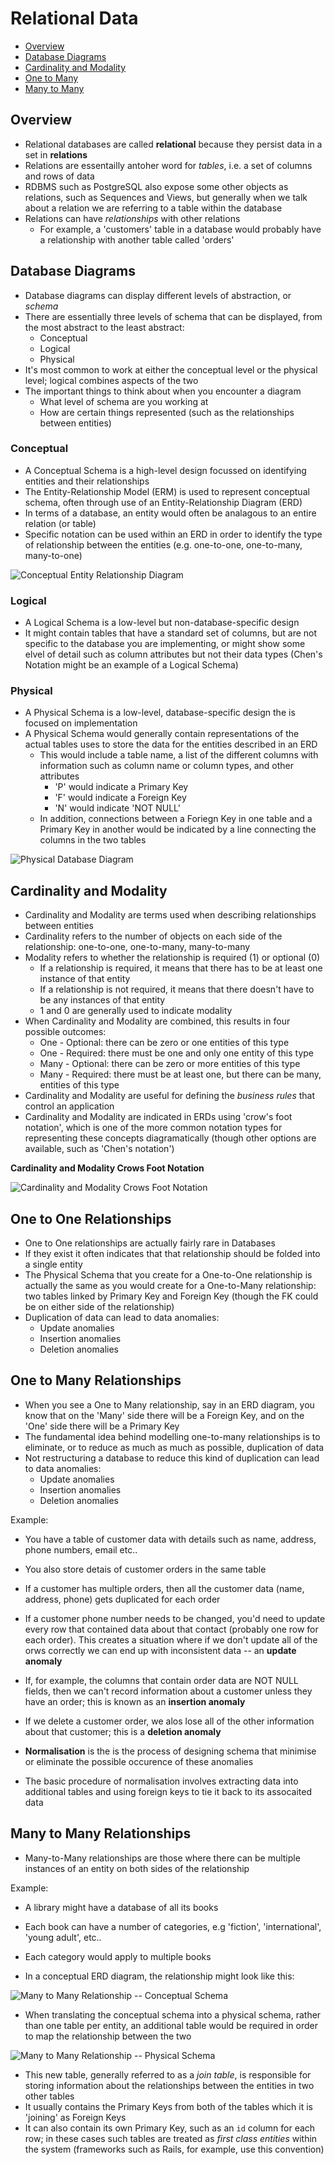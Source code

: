 # Relational Data

  * [Overview](#Overview)
  * [Database Diagrams](#Diagrams)
  * [Cardinality and Modality](#Cardinality-Modality)
  * [One to Many](#1-M)
  * [Many to Many](#M-M)

<a name="Overview"></a>
## Overview

  * Relational databases are called **relational** because they persist data in a set in **relations**
  * Relations are essentailly antoher word for *tables*, i.e. a set of columns and rows of data
  * RDBMS such as PostgreSQL also expose some other objects as relations, such as Sequences and Views, but generally when we talk about a relation we are referring to a table within the database
  * Relations can have *relationships* with other relations
    * For example, a 'customers' table in a database would probably have a relationship with another table called 'orders'

<a name="Diagrams"></a>
## Database Diagrams

  * Database diagrams can display different levels of abstraction, or *schema*
  * There are essentially three levels of schema that can be displayed, from the most abstract to the least abstract:
    * Conceptual
    * Logical
    * Physical
  * It's most common to work at either the conceptual level or the physical level; logical combines aspects of the two
  * The important things to think about when you encounter a diagram
    * What level of schema are you working at
    * How are certain things represented (such as the relationships between entities)

### Conceptual

  * A Conceptual Schema is a high-level design focussed on identifying entities and their relationships
  * The Entity-Relationship Model (ERM) is used to represent conceptual schema, often through use of an Entity-Relationship Diagram (ERD)
  * In terms of a database, an entity would often be analagous to an entire relation (or table)
  * Specific notation can be used within an ERD in order to identify the type of relationship between the entities (e.g. one-to-one, one-to-many, many-to-one)

![Conceptual Entity Relationship Diagram](images/conceptual-erd.png "Conceptual Entity Relationship Diagram")

### Logical

  * A Logical Schema is a low-level but non-database-specific design
  * It might contain tables that have a standard set of columns, but are not specific to the database you are implementing, or might show some elvel of detail such as column attributes but not their data types (Chen's Notation might be an example of a Logical Schema)

### Physical

  * A Physical Schema is a low-level, database-specific design the is focused on implementation
  * A Physical Schema would generally contain representations of the actual tables uses to store the data for the entities described in an ERD
    * This would include a table name, a list of the different columns with information such as column name or column types, and other attributes
      * 'P' would indicate a Primary Key
      * 'F' would indicate a Foreign Key
      * 'N' would indicate 'NOT NULL'
    * In addition, connections between a Foriegn Key in one table and a Primary Key in another would be indicated by a line connecting the columns in the two tables

![Physical Database Diagram](images/physical-erd.png "Physical Database Diagram")

<a name="Cardinality-Modality"></a>
## Cardinality and Modality

  * Cardinality and Modality are terms used when describing relationships between entities
  * Cardinality refers to the number of objects on each side of the relationship: one-to-one, one-to-many, many-to-many
  * Modality refers to whether the relationship is required (1) or optional (0)
    * If a relationship is required, it means that there has to be at least one instance of that entity
    * If a relationship is not required, it means that there doesn't have to be any instances of that entity
    * 1 and 0 are generally used to indicate modality
  * When Cardinality and Modality are combined, this results in four possible outcomes:
    * One - Optional: there can be zero or one entities of this type
    * One - Required: there must be one and only one entity of this type
    * Many - Optional: there can be zero or more entities of this type
    * Many - Required: there must be at least one, but there can be many, entities of this type
  * Cardinality and Modality are useful for defining the *business rules* that control an application
  * Cardinality and Modality are indicated in ERDs using 'crow's foot notation', which is one of the more common notation types for representing these concepts diagramatically (though other options are available, such as 'Chen's notation')

**Cardinality and Modality Crows Foot Notation**

![Cardinality and Modality Crows Foot Notation](images/cardinality-modality-crows-foot.png "Cardinality and Modality Crows Foot Notation")

<a name="1-1"></a>
## One to One Relationships

  * One to One relationships are actually fairly rare in Databases
  * If they exist it often indicates that that relationship should be folded into a single entity
  * The Physical Schema that you create for a One-to-One relationship is actually the same as you would create for a One-to-Many relationship: two tables linked by Primary Key and Foreign Key (though the FK could be on either side of the relationship)
  * Duplication of data can lead to data anomalies:
    * Update anomalies
    * Insertion anomalies
    * Deletion anomalies

<a name="1-M"></a>
## One to Many Relationships

  * When you see a One to Many relationship, say in an ERD diagram, you know that on the 'Many' side there will be a Foreign Key, and on the 'One' side there will be a Primary Key
  * The fundamental idea behind modelling one-to-many relationships is to eliminate, or to reduce as much as much as possible, duplication of data
  * Not restructuring a database to reduce this kind of duplication can lead to data anomalies:
    * Update anomalies
    * Insertion anomalies
    * Deletion anomalies

Example:

  * You have a table of customer data with details such as name, address, phone numbers, email etc..
  * You also store detais of customer orders in the same table
  * If a customer has multiple orders, then all the customer data (name, address, phone) gets duplicated for each order
  * If a customer phone number needs to be changed, you'd need to update every row that contained data about that contact (probably one row for each order). This creates a situation where if we don't update all of the orws correctly we can end up with inconsistent data -- an **update anomaly**
  * If, for example, the columns that contain order data are NOT NULL fields, then we can't record information about a customer unless they have an order; this is known as an **insertion anomaly**
  * If we delete a customer order, we alos lose all of the other information about that customer; this is a **deletion anomaly**

  * **Normalisation** is the is the process of designing schema that minimise or eliminate the possible occurence of these anomalies
  * The basic procedure of normalisation involves extracting data into additional tables and using foreign keys to tie it back to its assocaited data


<a name="M-M"></a>
## Many to Many Relationships

  * Many-to-Many relationships are those where there can be multiple instances of an entity on both sides of the relationship

Example:
  
  * A library might have a database of all its books
  * Each book can have a number of categories, e.g 'fiction', 'international', 'young adult', etc..
  * Each category would apply to multiple books

  * In a conceptual ERD diagram, the relationship might look like this:

  ![Many to Many Relationship -- Conceptual Schema](images/books_categories_erd.png "Many to Many Relationship -- Conceptual Schema")
  

  * When translating the conceptual schema into a physical schema, rather than one table per entity, an additional table would be required in order to map the relationship between the two

  ![Many to Many Relationship -- Physical Schema](images/books_categories_dd.png "Many to Many Relationship -- Physical Schema")

  * This new table, generally referred to as a *join table*, is responsible for storing information about the relationships between the entities in two other tables
  * It usually contains the Primary Keys from both of the tables which it is 'joining' as Foreign Keys
  * It can also contain its own Primary Key, such as an `id` column for each row; in these cases such tables are treated as *first class entities* within the system (frameworks such as Rails, for example, use this convention)
